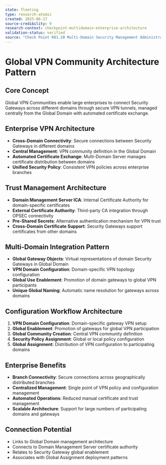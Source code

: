 ```yaml
---
state: fleeting
type: research-atomic
created: 2025-06-17
source-credibility: 9
research-context: checkpoint-multidomain-enterprise-architecture
validation-status: verified
source: "Check Point R81.20 Multi-Domain Security Management Administration Guide"
---
```


# Global VPN Community Architecture Pattern

## Core Concept
Global VPN Communities enable large enterprises to connect Security Gateways across different domains through secure VPN tunnels, managed centrally from the Global Domain with automated certificate exchange.

## Enterprise VPN Architecture
- **Cross-Domain Connectivity**: Secure connections between Security Gateways in different domains
- **Central Management**: VPN community definition in the Global Domain
- **Automated Certificate Exchange**: Multi-Domain Server manages certificate distribution between domains
- **Unified Security Policy**: Consistent VPN policies across enterprise branches

## Trust Management Architecture
- **Domain Management Server ICA**: Internal Certificate Authority for domain-specific certificates
- **External Certificate Authority**: Third-party CA integration through OPSEC connectivity
- **Pre-Shared Secrets**: Alternative authentication mechanism for VPN trust
- **Cross-Domain Certificate Support**: Security Gateways support certificates from other domains

## Multi-Domain Integration Pattern
- **Global Gateway Objects**: Virtual representations of domain Security Gateways in Global Domain
- **VPN Domain Configuration**: Domain-specific VPN topology configuration
- **Global Use Enablement**: Promotion of domain gateways to global VPN participants
- **Unique Global Naming**: Automatic name resolution for gateways across domains

## Configuration Workflow Architecture
1. **VPN Domain Configuration**: Domain-specific gateway VPN setup
2. **Global Enablement**: Promotion of gateways for global VPN participation
3. **Global Community Creation**: Central VPN community definition
4. **Security Policy Assignment**: Global or local policy configuration
5. **Global Assignment**: Distribution of VPN configuration to participating domains

## Enterprise Benefits
- **Branch Connectivity**: Secure connections across geographically distributed branches
- **Centralized Management**: Single point of VPN policy and configuration management
- **Automated Operations**: Reduced manual certificate and trust management
- **Scalable Architecture**: Support for large numbers of participating domains and gateways

## Connection Potential
- Links to Global Domain management architecture
- Connects to Domain Management Server certificate authority
- Relates to Security Gateway global enablement
- Associates with Global Assignment deployment patterns